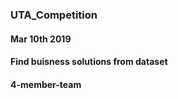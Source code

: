 ### UTA_Competition
#### Mar 10th 2019
#### Find buisness solutions from dataset
#### 4-member-team

